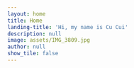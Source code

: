 ```yaml
---
layout: home
title: Home
landing-title: 'Hi, my name is Cu Cui'
description: null
image: assets/IMG_3809.jpg
author: null
show_tile: false
---
```


<!-- Nullam et orci eu lorem consequat tincidunt vivamus et sagittis libero. Mauris aliquet magna magna sed nunc rhoncus pharetra. Pellentesque condimentum sem.
In efficitur ligula tate urna. Maecenas laoreet massa vel lacinia pellentesque lorem ipsum dolor. Nullam et orci eu lorem consequat tincidunt. Vivamus et sagittis libero. Mauris aliquet magna magna sed nunc rhoncus amet pharetra et feugiat tempus.
-->

